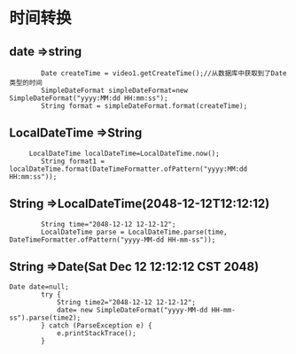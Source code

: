 # 时间转换

## date =>string

```
 		Date createTime = video1.getCreateTime();//从数据库中获取到了Date类型的时间
        SimpleDateFormat simpleDateFormat=new SimpleDateFormat("yyyy:MM:dd HH:mm:ss");
        String format = simpleDateFormat.format(createTime);
```

## LocalDateTime =>String

```
	 LocalDateTime localDateTime=LocalDateTime.now();
        String format1 = localDateTime.format(DateTimeFormatter.ofPattern("yyyy:MM:dd HH:mm:ss"));
```



## String =>LocalDateTime(2048-12-12T12:12:12)

```
 		String time="2048-12-12 12-12-12";
        LocalDateTime parse = LocalDateTime.parse(time, DateTimeFormatter.ofPattern("yyyy-MM-dd HH-mm-ss"));
```



## String =>Date(Sat Dec 12 12:12:12 CST 2048)

```
Date date=null;
        try {
            String time2="2048-12-12 12-12-12";
            date= new SimpleDateFormat("yyyy-MM-dd HH-mm-ss").parse(time2);
        } catch (ParseException e) {
            e.printStackTrace();
        }
```


